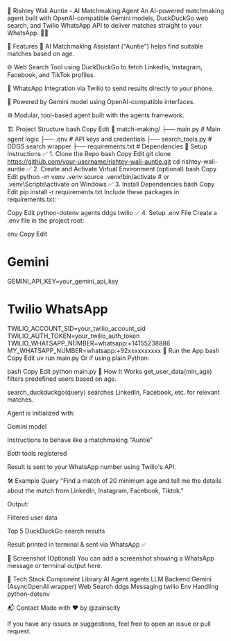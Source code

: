 💍 Rishtey Wali Auntie - AI Matchmaking Agent
An AI-powered matchmaking agent built with OpenAI-compatible Gemini models, DuckDuckGo web search, and Twilio WhatsApp API to deliver matches straight to your WhatsApp. 🤖📱

📌 Features
🤝 AI Matchmaking Assistant ("Auntie") helps find suitable matches based on age.

🌐 Web Search Tool using DuckDuckGo to fetch LinkedIn, Instagram, Facebook, and TikTok profiles.

💬 WhatsApp Integration via Twilio to send results directly to your phone.

🧠 Powered by Gemini model using OpenAI-compatible interfaces.

⚙️ Modular, tool-based agent built with the agents framework.

🏗️ Project Structure
bash
Copy
Edit
📁 match-making/
├── main.py              # Main agent logic
├── .env                 # API keys and credentials
├── search_tools.py      # DDGS search wrapper
├── requirements.txt     # Dependencies
🔧 Setup Instructions
✅ 1. Clone the Repo
bash
Copy
Edit
git clone https://github.com/your-username/rishtey-wali-auntie.git
cd rishtey-wali-auntie
✅ 2. Create and Activate Virtual Environment (optional)
bash
Copy
Edit
python -m venv .venv
source .venv/bin/activate  # or .venv\Scripts\activate on Windows
✅ 3. Install Dependencies
bash
Copy
Edit
pip install -r requirements.txt
Include these packages in requirements.txt:

Copy
Edit
python-dotenv
agents
ddgs
twilio
✅ 4. Setup .env File
Create a .env file in the project root:

env
Copy
Edit
# Gemini
GEMINI_API_KEY=your_gemini_api_key

# Twilio WhatsApp
TWILIO_ACCOUNT_SID=your_twilio_account_sid
TWILIO_AUTH_TOKEN=your_twilio_auth_token
TWILIO_WHATSAPP_NUMBER=whatsapp:+14155238886
MY_WHATSAPP_NUMBER=whatsapp:+92xxxxxxxxxx
🚀 Run the App
bash
Copy
Edit
uv run main.py
Or if using plain Python:

bash
Copy
Edit
python main.py
🤖 How It Works
get_user_data(min_age) filters predefined users based on age.

search_duckduckgo(query) searches LinkedIn, Facebook, etc. for relevant matches.

Agent is initialized with:

Gemini model

Instructions to behave like a matchmaking "Auntie"

Both tools registered

Result is sent to your WhatsApp number using Twilio's API.

🛠️ Example Query
"Find a match of 20 minimum age and tell me the details about the match from LinkedIn, Instagram, Facebook, Tiktok."

Output:

Filtered user data

Top 5 DuckDuckGo search results

Result printed in terminal & sent via WhatsApp ✅

📸 Screenshot (Optional)
You can add a screenshot showing a WhatsApp message or terminal output here.

🧠 Tech Stack
Component	Library
AI Agent	agents
LLM Backend	Gemini (AsyncOpenAI wrapper)
Web Search	ddgs
Messaging	twilio
Env Handling	python-dotenv

📬 Contact
Made with ❤️ by @zainscity

If you have any issues or suggestions, feel free to open an issue or pull request.